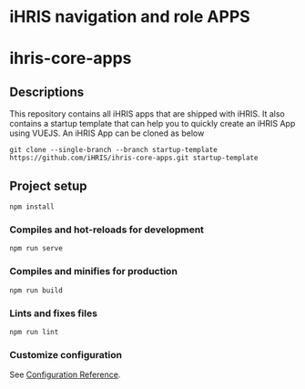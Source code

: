 
# iHRIS navigation and role APPS

# ihris-core-apps
## Descriptions
This repository contains all iHRIS apps that are shipped with iHRIS. It also contains a startup template that can help you to quickly create an iHRIS App using VUEJS.
An iHRIS App can be cloned as below
```
git clone --single-branch --branch startup-template https://github.com/iHRIS/ihris-core-apps.git startup-template
```
## Project setup
```
npm install
```

### Compiles and hot-reloads for development
```
npm run serve
```

### Compiles and minifies for production
```
npm run build
```

### Lints and fixes files
```
npm run lint
```

### Customize configuration
See [Configuration Reference](https://cli.vuejs.org/config/).

